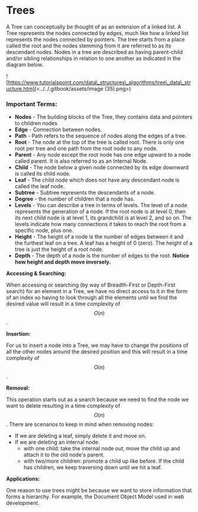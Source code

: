 # Trees

A Tree can conceptually be thought of as an extension of a linked list. A Tree represents the nodes connected by edges, much like how a linked list represents the nodes connected by pointers. The tree starts from a place called the root and the nodes stemming from it are referred to as its descendant nodes. Nodes in a tree are described as having parent-child and/or sibling relationships in relation to one another as indicated in the diagram below.&#x20;

![https://www.tutorialspoint.com/data\_structures\_algorithms/tree\_data\_structure.htm](<../../.gitbook/assets/image (35).png>)

### Important Terms:

* **Nodes** - The building blocks of the Tree, they contains data and pointers to children nodes
* **Edge** - Connection between nodes.&#x20;
* **Path** - Path refers to the sequence of nodes along the edges of a tree.
* **Root** - The node at the top of the tree is called root. There is only one root per tree and one path from the root node to any node.
* **Parent** - Any node except the root node has one edge upward to a node called parent. It is also referred to as an Internal Node.&#x20;
* **Child** - The node below a given node connected by its edge downward is called its child node.
* **Leaf** - The child node which does not have any descendant node is called the leaf node.
* **Subtree** - Subtree represents the descendants of a node.
* **Degree** - the number of children that a node has.&#x20;
* **Levels** - You can describe a tree in terms of levels. The level of a node represents the generation of a node. If the root node is at level 0, then its next child node is at level 1, its grandchild is at level 2, and so on.  The levels indicate how many connections it takes to reach the root from a specific node, plus one.&#x20;
* **Height** - The height of a node is the number of edges between it and the furthest leaf on a tree. A leaf has a height of 0 (zero). The height of a tree is just the height of a root node.&#x20;
* **Depth** - The depth of a node is the number of edges to the root. **Notice how height and depth move inversely.**&#x20;

**Accessing & Searching:**

When accessing or searching (by way of Breadth-First or Depth-First search) for an element in a Tree, we have no direct access to it in the form of an index so having to look through all the elements until we find the desired value will result in a time complexity of $$O(n)$$.

**Insertion:**

For us to insert a node into a Tree, we may have to change the positions of all the other nodes around the desired position and this will result in a time complexity of $$O(n)$$.&#x20;

**Removal:**

This operation starts out as a search because we need to find the node we want to delete resulting in a time complexity of $$O(n)$$ . There are scenarios to keep in mind when removing nodes:

* If we are deleting a leaf, simply delete it and move on.
* If we are deleting an internal node:
  * with one child: take the internal node out, move the child up and attach it to the old node's parent.
  * with two/more children: promote a child up like before. If the child has children, we keep traversing down until we hit a leaf.

**Applications:**

One reason to use trees might be because we want to store information that forms a hierarchy. For example, the Document Object Model used in web development.

